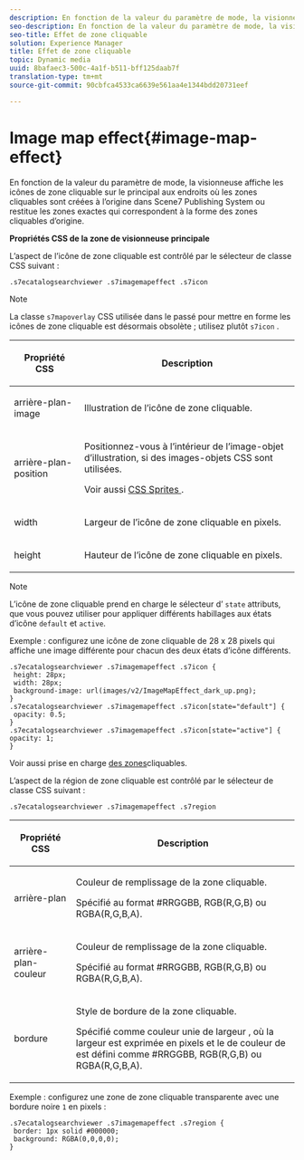 ```yaml
---
description: En fonction de la valeur du paramètre de mode, la visionneuse affiche les icônes de zone cliquable sur le principal aux endroits où les zones cliquables sont créées à l’origine dans Scene7 Publishing System ou restitue les zones exactes qui correspondent à la forme des zones cliquables d’origine.
seo-description: En fonction de la valeur du paramètre de mode, la visionneuse affiche les icônes de zone cliquable sur le principal aux endroits où les zones cliquables sont créées à l’origine dans Scene7 Publishing System ou restitue les zones exactes qui correspondent à la forme des zones cliquables d’origine.
seo-title: Effet de zone cliquable
solution: Experience Manager
title: Effet de zone cliquable
topic: Dynamic media
uuid: 8bafaec3-500c-4a1f-b511-bff125daab7f
translation-type: tm+mt
source-git-commit: 90cbfca4533ca6639e561aa4e1344bdd20731eef

---
```



# Image map effect{#image-map-effect}

En fonction de la valeur du paramètre de mode, la visionneuse affiche les icônes de zone cliquable sur le principal aux endroits où les zones cliquables sont créées à l’origine dans Scene7 Publishing System ou restitue les zones exactes qui correspondent à la forme des zones cliquables d’origine.

<!--<a id="section_061E550C1C1D4DB2BD663A898895B38C"></a>-->

**Propriétés CSS de la zone de visionneuse principale**

L’aspect de l’icône de zone cliquable est contrôlé par le sélecteur de classe CSS suivant :

```
.s7ecatalogsearchviewer .s7imagemapeffect .s7icon
```

>[!NOTE]
>
>La classe `s7mapoverlay` CSS utilisée dans le passé pour mettre en forme les icônes de zone cliquable est désormais obsolète ; utilisez plutôt `s7icon` .

<table id="table_94EE3F5BBE4547C0B4943471CEE7EDE4"> 
 <thead> 
  <tr> 
   <th colname="col1" class="entry"> <p> Propriété CSS </p> </th> 
   <th colname="col2" class="entry"> <p>Description </p> </th> 
  </tr> 
 </thead>
 <tbody> 
  <tr> 
   <td colname="col1"> <p> <span class="codeph"> arrière-plan-image </span> </p> </td> 
   <td colname="col2"> <p>Illustration de l’icône de zone cliquable. </p> </td> 
  </tr> 
  <tr> 
   <td colname="col1"> <p> <span class="codeph"> arrière-plan-position </span> </p> </td> 
   <td colname="col2"> <p> Positionnez-vous à l’intérieur de l’image-objet d’illustration, si des images-objets CSS sont utilisées. </p> <p>Voir aussi <a href="../../../c-html5-s7-aem-asset-viewers/c-html5-ecatsearch-viewer-about/c-html5-ecatsearch-viewer-customizingviewer/c-html5-ecatsearch-viewer-customizingviewer.md#section-9d570f95eb2443aca74c1b02f6e89aff" format="dita" scope="local"> CSS Sprites </a>. </p> </td> 
  </tr> 
  <tr> 
   <td colname="col1"> <p> <span class="codeph"> width </span> </p> </td> 
   <td colname="col2"> <p>Largeur de l’icône de zone cliquable en pixels. </p> </td> 
  </tr> 
  <tr> 
   <td colname="col1"> <p> <span class="codeph"> height </span> </p> </td> 
   <td colname="col2"> <p>Hauteur de l’icône de zone cliquable en pixels. </p> </td> 
  </tr> 
 </tbody> 
</table>

>[!NOTE]
>
>L’icône de zone cliquable prend en charge le sélecteur d’ `state` attributs, que vous pouvez utiliser pour appliquer différents habillages aux états d’icône `default` et `active`.

Exemple : configurez une icône de zone cliquable de 28 x 28 pixels qui affiche une image différente pour chacun des deux états d’icône différents.

```
.s7ecatalogsearchviewer .s7imagemapeffect .s7icon { 
 height: 28px; 
 width: 28px;  
 background-image: url(images/v2/ImageMapEffect_dark_up.png); 
} 
.s7ecatalogsearchviewer .s7imagemapeffect .s7icon[state="default"] { 
 opacity: 0.5; 
} 
.s7ecatalogsearchviewer .s7imagemapeffect .s7icon[state="active"] { 
opacity: 1; 
}
```

Voir aussi prise en charge [des zones](../../../c-html5-s7-aem-asset-viewers/c-html5-20-ecatalog-viewer-about/c-html5-20-ecatalog-image-map-support.md#concept-28759efae5014a1fa8b0fb14dc26812a)cliquables.

L’aspect de la région de zone cliquable est contrôlé par le sélecteur de classe CSS suivant :

```
.s7ecatalogsearchviewer .s7imagemapeffect .s7region
```

<table id="table_1FF98CE842604AAABD838FF528CDC4EF"> 
 <thead> 
  <tr> 
   <th colname="col1" class="entry"> <p> Propriété CSS </p> </th> 
   <th colname="col2" class="entry"> <p>Description </p> </th> 
  </tr> 
 </thead>
 <tbody> 
  <tr> 
   <td colname="col1"> <p> <span class="codeph"> arrière-plan </span> </p> </td> 
   <td colname="col2"> <p> Couleur de remplissage de la zone cliquable. </p> <p>Spécifié au format #RRGGBB, RGB(R,G,B) ou RGBA(R,G,B,A). </p> </td> 
  </tr> 
  <tr> 
   <td colname="col1"> <p> <span class="codeph"> arrière-plan-couleur </span> </p> </td> 
   <td colname="col2"> <p> Couleur de remplissage de la zone cliquable. </p> <p>Spécifié au format #RRGGBB, RGB(R,G,B) ou RGBA(R,G,B,A). </p> </td> 
  </tr> 
  <tr> 
   <td colname="col1"> <p> <span class="codeph"> bordure </span> </p> </td> 
   <td colname="col2"> <p> Style de bordure de la zone cliquable. </p> <p>Spécifié comme <span class="codeph"> couleur <span class="varname"> unie </span> de largeur <span class="varname"> , où </span> </span><span class="codeph"> la largeur  est exprimée en pixels et le de couleur de est défini comme #RRGGBB, RGB(R,G,B) ou RGBA(R,G,B,A).<span class="varname"></span></span><span class="codeph"><span class="varname"></span></span> </p> </td> 
  </tr> 
 </tbody> 
</table>

Exemple : configurez une zone de zone cliquable transparente avec une bordure noire `1` en pixels :

```
.s7ecatalogsearchviewer .s7imagemapeffect .s7region { 
 border: 1px solid #000000; 
 background: RGBA(0,0,0,0);  
}
```

